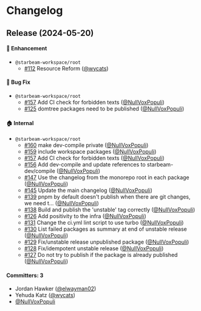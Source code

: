 # Changelog
## Release (2024-05-20)



#### :rocket: Enhancement
* `@starbeam-workspace/root`
  * [#112](https://github.com/starbeamjs/starbeam/pull/112) Resource Reform ([@wycats](https://github.com/wycats))

#### :bug: Bug Fix
* `@starbeam-workspace/root`
  * [#157](https://github.com/starbeamjs/starbeam/pull/157) Add CI check for forbidden texts ([@NullVoxPopuli](https://github.com/NullVoxPopuli))
  * [#125](https://github.com/starbeamjs/starbeam/pull/125) domtree packages need to be published ([@NullVoxPopuli](https://github.com/NullVoxPopuli))

#### :house: Internal
* `@starbeam-workspace/root`
  * [#160](https://github.com/starbeamjs/starbeam/pull/160) make dev-compile private ([@NullVoxPopuli](https://github.com/NullVoxPopuli))
  * [#159](https://github.com/starbeamjs/starbeam/pull/159) include workspace packages ([@NullVoxPopuli](https://github.com/NullVoxPopuli))
  * [#157](https://github.com/starbeamjs/starbeam/pull/157) Add CI check for forbidden texts ([@NullVoxPopuli](https://github.com/NullVoxPopuli))
  * [#156](https://github.com/starbeamjs/starbeam/pull/156) Add dev-compile and update references to starbeam-dev/compile ([@NullVoxPopuli](https://github.com/NullVoxPopuli))
  * [#147](https://github.com/starbeamjs/starbeam/pull/147) Use the changelog from the monorepo root in each package ([@NullVoxPopuli](https://github.com/NullVoxPopuli))
  * [#145](https://github.com/starbeamjs/starbeam/pull/145) Update the main changelog ([@NullVoxPopuli](https://github.com/NullVoxPopuli))
  * [#139](https://github.com/starbeamjs/starbeam/pull/139) pnpm by default doesn't publish when there are git changes, we need t… ([@NullVoxPopuli](https://github.com/NullVoxPopuli))
  * [#138](https://github.com/starbeamjs/starbeam/pull/138) Build and publish the 'unstable' tag correctly ([@NullVoxPopuli](https://github.com/NullVoxPopuli))
  * [#126](https://github.com/starbeamjs/starbeam/pull/126) Add positivity to the infra ([@NullVoxPopuli](https://github.com/NullVoxPopuli))
  * [#131](https://github.com/starbeamjs/starbeam/pull/131) Change the ci.yml lint script to use turbo ([@NullVoxPopuli](https://github.com/NullVoxPopuli))
  * [#130](https://github.com/starbeamjs/starbeam/pull/130) List failed packages as summary at end of unstable release ([@NullVoxPopuli](https://github.com/NullVoxPopuli))
  * [#129](https://github.com/starbeamjs/starbeam/pull/129) Fix/unstable release unpublished package ([@NullVoxPopuli](https://github.com/NullVoxPopuli))
  * [#128](https://github.com/starbeamjs/starbeam/pull/128) Fix/idempotent unstable release ([@NullVoxPopuli](https://github.com/NullVoxPopuli))
  * [#127](https://github.com/starbeamjs/starbeam/pull/127) Do not try to publish if the package is already published ([@NullVoxPopuli](https://github.com/NullVoxPopuli))

#### Committers: 3
- Jordan Hawker ([@elwayman02](https://github.com/elwayman02))
- Yehuda Katz ([@wycats](https://github.com/wycats))
- [@NullVoxPopuli](https://github.com/NullVoxPopuli)

